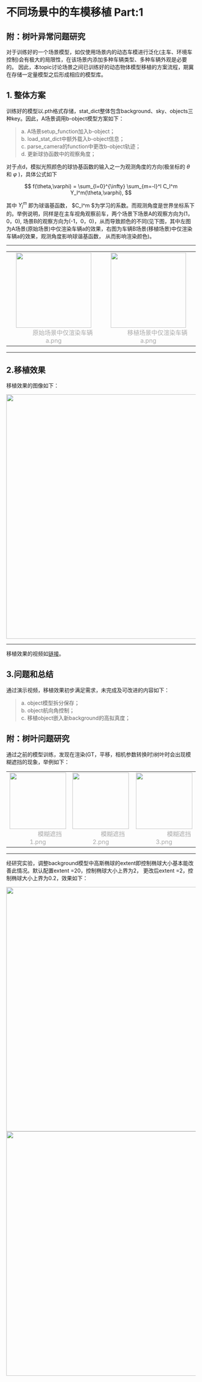# 不同场景中的车模移植 Part:1 
## 附：树叶异常问题研究
对于训练好的一个场景模型，如仅使用场景内的动态车模进行泛化(主车、环境车控制)会有极大的局限性，在该场景内添加多种车辆类型、多种车辆外观是必要的。
因此，本topic讨论场景之间已训练好的动态物体模型移植的方案流程，期冀在存储一定量模型之后形成相应的模型库。

## 1. 整体方案
训练好的模型以.pth格式存储，stat_dict整体包含background、sky、objects三种key。因此，A场景调用b-object模型方案如下： 
> a. A场景setup_function加入b-object；   
> b. load_stat_dict中额外载入b-object信息；   
> c. parse_camera的function中更改b-object轨迹；   
> d. 更新球协函数中的观察角度；

对于点d，模拟光照颜色的球协基函数的输入之一为观测角度的方向(极坐标的 $\theta$ 和 $\varphi$ )，具体公式如下

$$
f(\theta,\varphi) = \sum_{l=0}^{\infty} \sum_{m=-l}^l C_l^m Y_l^m(\theta,\varphi),
$$

其中 $Y_l^m$ 即为球谐基函数， $C_l^m $为学习的系数。而观测角度是世界坐标系下的。举例说明，同样是在主车视角观察前车，两个场景下场景A的观察方向为(1，0，0),
场景B的观察方向为(-1，0，0)，从而导致颜色的不同(见下图，其中左图为A场景(原始场景)中仅渲染车辆a的效果，右图为车辆B场景(移植场景)中仅渲染车辆a的效果，观测角度影响球谐基函数，
从而影响渲染颜色)。

---

<table rules="none" align="center">
  <tr>
    <td> 
      <center>
        <img src="https://github.com/user-attachments/assets/efbf6c89-3c58-4951-82b3-fb943647007b" height="200px">
        <br/>
        <font color="AAAAAA">&emsp;&emsp;&emsp;原始场景中仅渲染车辆a.png</font>
      </center>
    </td>
    <td> 
      <center>
        <img src="https://github.com/user-attachments/assets/2f0bc2ef-11ff-498c-b471-bd4cad69e1e1" height="200px">
        <br/>
        <font color="AAAAAA">&emsp;&emsp;&emsp;移植场景中仅渲染车辆a.png</font>
      </center>
    </td>
  </tr>
</table>

---

## 2.移植效果
移植效果的图像如下： 

<div align=center>
<img src="https://github.com/user-attachments/assets/fb33d4a5-7291-45da-9ff6-2d3b7569d347" width="650px">
</div>

---

移植效果的视频如[链接](https://github.com/user-attachments/assets/96bd50d6-0b83-4e15-a549-8d324a53c0b2)。

## 3.问题和总结
通过演示视频，移植效果初步满足需求，未完成及可改进的内容如下： 
> a. object模型拆分保存；   
> b. object航向角控制；   
> c. 移植object嵌入新background的高拟真度；

## 附：树叶问题研究
通过之前的模型训练，发现在渲染(GT，平移，相机参数转换时)树叶时会出现模糊遮挡的现象，举例如下： 

<table rules="none" align="center">
  <tr>
    <td> 
      <center>
        <img src="https://github.com/user-attachments/assets/e50cb443-47ab-4c69-a43f-706675cc6104" height="150px">
        <br/>
        <font color="AAAAAA">&emsp;&emsp;&emsp;&emsp;模糊遮挡1.png</font>
      </center>
    </td>
    <td> 
      <center>
        <img src="https://github.com/user-attachments/assets/f7b1478b-107b-416a-a4eb-893f3ab7024f" height="150px">
        <br/>
        <font color="AAAAAA">&emsp;&emsp;&emsp;&emsp;模糊遮挡2.png</font>
      </center>
    </td>
    <td> 
      <center>
        <img src="https://github.com/user-attachments/assets/a292ca27-5e7f-468d-bc08-3e9288c29fcd" height="150px">
        <br/>
        <font color="AAAAAA">&emsp;&emsp;&emsp;&emsp;&emsp;模糊遮挡3.png</font>
      </center>
    </td>
  </tr>
</table>

--- 

经研究实验，调整background模型中高斯椭球的extent即控制椭球大小基本能改善此情况。默认配置extent =20，控制椭球大小上界为2，
更改后extent =2，控制椭球大小上界为0.2，效果如下：

<div align=center>
  <img src="https://github.com/user-attachments/assets/5599987d-c164-448e-8605-08af5b1e9de7" width="650px">
  <img src="https://github.com/user-attachments/assets/d92149af-f93f-4121-bdaa-6bfaf1642333" width="650px">
</div>

